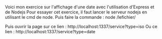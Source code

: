 Voici mon exercice sur l'affichage d'une date avec l'utilisation d'Express et de Nodejs
Pour essayer cet exercice, il faut lancer le serveur nodejs en utilisant le cmd de node.
Puis faire la commande : node /lefichier/

Puis ouvrir la page sur ce lien :  http://localhost:1337/service?type=iso
Ou ce lien :  http://localhost:1337/service?type=date
